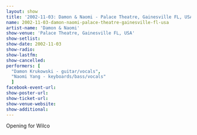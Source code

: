 ```yaml
---
layout: show
title: '2002-11-03: Damon & Naomi - Palace Theatre, Gainesville FL, USA'
name: 2002-11-03-damon-naomi-palace-theatre-gainesville-fl-usa
artist-name: 'Damon & Naomi'
show-venue: 'Palace Theatre, Gainesville FL, USA'
show-setlist: 
show-date: 2002-11-03
show-radio: 
show-lastfm: 
show-cancelled: 
performers: [
  "Damon Krukowski - guitar/vocals",
  "Naomi Yang - keyboards/bass/vocals"
  ]
facebook-event-url: 
show-poster-url: 
show-ticket-url: 
show-venue-website: 
show-additional: 
---
```


Opening for Wilco